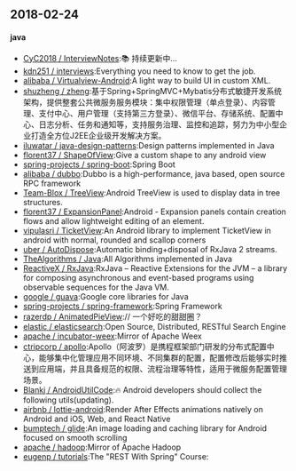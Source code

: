 ## 2018-02-24

#### java
* [CyC2018 / InterviewNotes](https://github.com/CyC2018/InterviewNotes):📚 持续更新中...
* [kdn251 / interviews](https://github.com/kdn251/interviews):Everything you need to know to get the job.
* [alibaba / Virtualview-Android](https://github.com/alibaba/Virtualview-Android):A light way to build UI in custom XML.
* [shuzheng / zheng](https://github.com/shuzheng/zheng):基于Spring+SpringMVC+Mybatis分布式敏捷开发系统架构，提供整套公共微服务服务模块：集中权限管理（单点登录）、内容管理、支付中心、用户管理（支持第三方登录）、微信平台、存储系统、配置中心、日志分析、任务和通知等，支持服务治理、监控和追踪，努力为中小型企业打造全方位J2EE企业级开发解决方案。
* [iluwatar / java-design-patterns](https://github.com/iluwatar/java-design-patterns):Design patterns implemented in Java
* [florent37 / ShapeOfView](https://github.com/florent37/ShapeOfView):Give a custom shape to any android view
* [spring-projects / spring-boot](https://github.com/spring-projects/spring-boot):Spring Boot
* [alibaba / dubbo](https://github.com/alibaba/dubbo):Dubbo is a high-performance, java based, open source RPC framework
* [Team-Blox / TreeView](https://github.com/Team-Blox/TreeView):Android TreeView is used to display data in tree structures.
* [florent37 / ExpansionPanel](https://github.com/florent37/ExpansionPanel):Android - Expansion panels contain creation flows and allow lightweight editing of an element.
* [vipulasri / TicketView](https://github.com/vipulasri/TicketView):An Android library to implement TicketView in android with normal, rounded and scallop corners
* [uber / AutoDispose](https://github.com/uber/AutoDispose):Automatic binding+disposal of RxJava 2 streams.
* [TheAlgorithms / Java](https://github.com/TheAlgorithms/Java):All Algorithms implemented in Java
* [ReactiveX / RxJava](https://github.com/ReactiveX/RxJava):RxJava – Reactive Extensions for the JVM – a library for composing asynchronous and event-based programs using observable sequences for the Java VM.
* [google / guava](https://github.com/google/guava):Google core libraries for Java
* [spring-projects / spring-framework](https://github.com/spring-projects/spring-framework):Spring Framework
* [razerdp / AnimatedPieView](https://github.com/razerdp/AnimatedPieView):// 一个好吃的甜甜圈？
* [elastic / elasticsearch](https://github.com/elastic/elasticsearch):Open Source, Distributed, RESTful Search Engine
* [apache / incubator-weex](https://github.com/apache/incubator-weex):Mirror of Apache Weex
* [ctripcorp / apollo](https://github.com/ctripcorp/apollo):Apollo（阿波罗）是携程框架部门研发的分布式配置中心，能够集中化管理应用不同环境、不同集群的配置，配置修改后能够实时推送到应用端，并且具备规范的权限、流程治理等特性，适用于微服务配置管理场景。
* [Blankj / AndroidUtilCode](https://github.com/Blankj/AndroidUtilCode):🔥 Android developers should collect the following utils(updating).
* [airbnb / lottie-android](https://github.com/airbnb/lottie-android):Render After Effects animations natively on Android and iOS, Web, and React Native
* [bumptech / glide](https://github.com/bumptech/glide):An image loading and caching library for Android focused on smooth scrolling
* [apache / hadoop](https://github.com/apache/hadoop):Mirror of Apache Hadoop
* [eugenp / tutorials](https://github.com/eugenp/tutorials):The "REST With Spring" Course:
